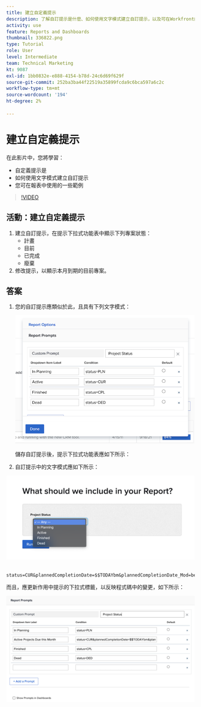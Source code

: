 ```yaml
---
title: 建立自定義提示
description: 了解自訂提示是什麼、如何使用文字模式建立自訂提示，以及可在Workfront的報表中使用的一些範例。
activity: use
feature: Reports and Dashboards
thumbnail: 336822.png
type: Tutorial
role: User
level: Intermediate
team: Technical Marketing
kt: 9087
exl-id: 1bb0832e-e888-4154-b78d-24c6d69f629f
source-git-commit: 252ba3ba44f22519a35899fcda9c6bca597a6c2c
workflow-type: tm+mt
source-wordcount: '194'
ht-degree: 2%

---
```


# 建立自定義提示

在此影片中，您將學習：

* 自定義提示是
* 如何使用文字模式建立自訂提示
* 您可在報表中使用的一些範例

>[!VIDEO](https://video.tv.adobe.com/v/336822/?quality=12)

## 活動：建立自定義提示

1. 建立自訂提示，在提示下拉式功能表中顯示下列專案狀態：
   * 計畫
   * 目前
   * 已完成
   * 廢棄
1. 修改提示，以顯示本月到期的目前專案。

## 答案

1. 您的自訂提示應類似於此，且具有下列文字模式：

   ![在文本模式中建立新篩選器的螢幕影像](assets/cp-01.png)

   儲存自訂提示後，提示下拉式功能表應如下所示：

1. 自訂提示中的文字模式應如下所示：

![在文本模式中建立新篩選器的螢幕影像](assets/cp-02.png)

```
   status=CUR&plannedCompletionDate=$$TODAYbm&plannedCompletionDate_Mod=between&plannedCompletionDate_Range=$$TODAYem 
```

而且，應更新作用中提示的下拉式標籤，以反映程式碼中的變更，如下所示：

![在文本模式中建立新篩選器的螢幕影像](assets/cp-02a.png)
